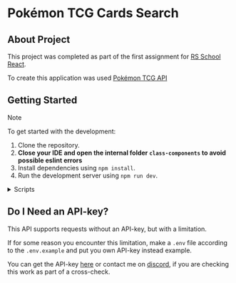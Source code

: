 # Pokémon TCG Cards Search

## About Project

This project was completed as part of the first assignment for [RS School React](https://github.com/rolling-scopes-school/tasks/blob/master/react/README.md#week-1-1st-of-july-2024).

To create this application was used [Pokémon TCG API](https://docs.pokemontcg.io/)

## Getting Started

> [!NOTE]
>
> To get started with the development:
>
> 1. Clone the repository.
> 2. **Close your IDE and open the internal folder `class-components` to avoid possible eslint errors**
> 3. Install dependencies using `npm install`.
> 4. Run the development server using `npm run dev`.

<details>
<summary>Scripts</summary>

This project includes a number of npm scripts that can be used to facilitate the development process. Below is a brief description of each:

- `build`: Compiles the TypeScript codebase using the esbuild and then builds the production version of the application with Vite.

- `dev`: Starts the Vite development server, allowing for hot module replacement and a rich development experience.

- `format`: Checks if the files in the project adhere to the formatting standards set by Prettier without writing any changes.

- `format:fix`: Formats the code in the project according to the rules specified by Prettier, rewriting all files in place.

- `lint`: Executes ESLint on the `src` directory to check for linting issues without automatically fixing them.

- `lint:fix`: Runs ESLint on the `src` directory, automatically fixing any linting errors that can be resolved without human intervention, and outputs the results with color in the terminal.

- `prepare`: Sets up Husky, which can be used to configure Git hooks to run tasks like linting before a commit.

- `preview`: Serves the production build locally using Vite's built-in static server for previewing before deployment.

- `typecheck`: Uses the TypeScript Compiler to perform type checking across the codebase without emitting JavaScript files.

- `styles`: Runs Stylelint for linting styles order without automatically fixing them

- `styles:fix`: Runs Stylelint on the `src` directory, automatically fixing any linting styles order that can be resolved without human intervention.

To run any of these scripts, you can use `npm run` followed by the script name. For example, to start the development server, you would run:

```js
npm install
npm run dev
```

</details>

## Do I Need an API-key?

This API supports requests without an API-key, but with a limitation.

If for some reason you encounter this limitation, make a `.env` file according to the `.env.example` and put you own API-key instead example.

You can get the API-key [here](https://docs.pokemontcg.io/getting-started/authentication) or contact me on [discord](https://discordapp.com/users/216174416516612096), if you are checking this work as part of a cross-check.
